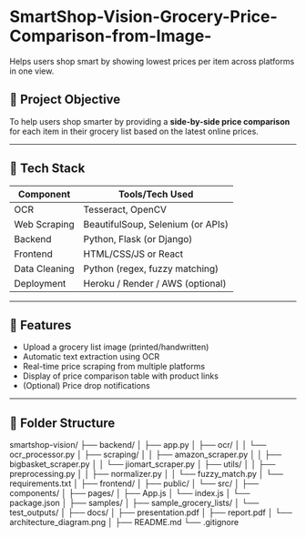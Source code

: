 # SmartShop-Vision-Grocery-Price-Comparison-from-Image-
Helps users shop smart by showing lowest prices per item across platforms in one view. 

## 📌 Project Objective

To help users shop smarter by providing a **side-by-side price comparison** for each item in their grocery list based on the latest online prices.

---

## 🔧 Tech Stack

| Component         | Tools/Tech Used                    |
|------------------|------------------------------------|
| OCR              | Tesseract, OpenCV                  |
| Web Scraping     | BeautifulSoup, Selenium (or APIs)  |
| Backend          | Python, Flask (or Django)          |
| Frontend         | HTML/CSS/JS or React               |
| Data Cleaning    | Python (regex, fuzzy matching)     |
| Deployment       | Heroku / Render / AWS (optional)   |

---

## 🚀 Features

- Upload a grocery list image (printed/handwritten)
- Automatic text extraction using OCR
- Real-time price scraping from multiple platforms
- Display of price comparison table with product links
- (Optional) Price drop notifications

---

## 📁 Folder Structure
smartshop-vision/
├── backend/
│ ├── app.py
│ ├── ocr/
│ │ └── ocr_processor.py
│ ├── scraping/
│ │ ├── amazon_scraper.py
│ │ ├── bigbasket_scraper.py
│ │ └── jiomart_scraper.py
│ ├── utils/
│ │ ├── preprocessing.py
│ │ ├── normalizer.py
│ │ └── fuzzy_match.py
│ └── requirements.txt
│
├── frontend/
│ ├── public/
│ └── src/
│ ├── components/
│ ├── pages/
│ ├── App.js
│ └── index.js
│ └── package.json
│
├── samples/
│ ├── sample_grocery_lists/
│ └── test_outputs/
│
├── docs/
│ ├── presentation.pdf
│ ├── report.pdf
│ └── architecture_diagram.png
│
├── README.md
└── .gitignore
